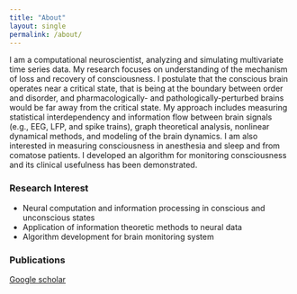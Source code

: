 ```yaml
---
title: "About"
layout: single
permalink: /about/
---
```

I am a computational neuroscientist, analyzing and simulating multivariate time series data. My research focuses on understanding of the mechanism of loss and recovery of consciousness. I postulate that the conscious brain operates near a critical state, that is being at the boundary between order and disorder, and pharmacologically- and pathologically-perturbed brains would be far away from the critical state. My approach includes measuring statistical interdependency and information flow between brain signals (e.g., EEG, LFP, and spike trains), graph theoretical analysis, nonlinear dynamical methods, and modeling of the brain dynamics. I am also interested in measuring consciousness in anesthesia and sleep and from comatose patients. I developed an algorithm for monitoring consciousness and its clinical usefulness has been demonstrated.

### Research Interest
- Neural computation and information processing in conscious and unconscious states
- Application of information theoretic methods to neural data
- Algorithm development for brain monitoring system

### Publications
[Google scholar](https://scholar.google.com/citations?hl=en&user=tkmSmY8AAAAJ&view_op=list_works&sortby=pubdate)
